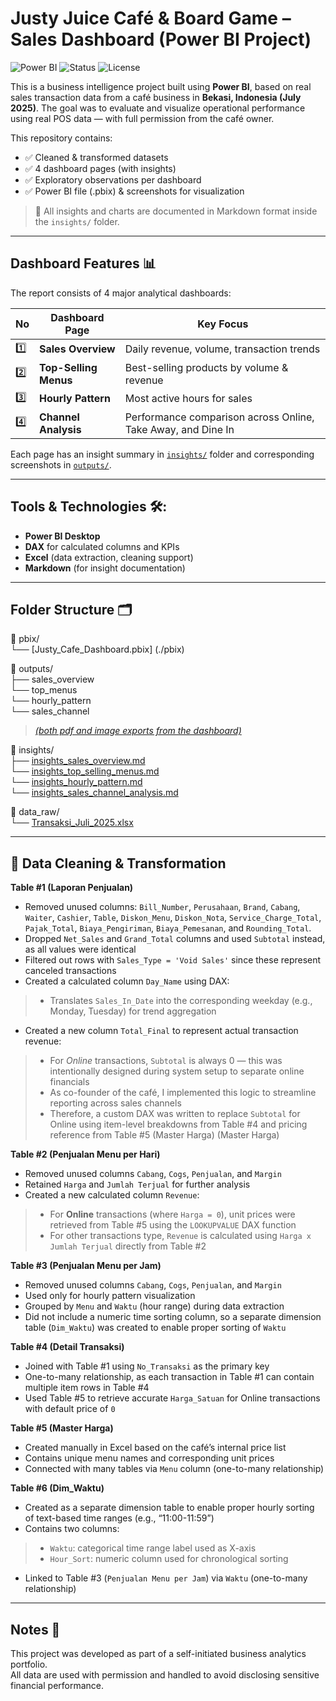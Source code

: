 # Justy Juice Café & Board Game – Sales Dashboard (Power BI Project)

![Power BI](https://img.shields.io/badge/tool-power%20bi-yellow?logo=powerbi&logoColor=white)
![Status](https://img.shields.io/badge/project-complete-brightgreen)
![License](https://img.shields.io/badge/license-private-lightgrey)

This is a business intelligence project built using **Power BI**, based on real sales transaction data from a café business in **Bekasi, Indonesia (July 2025)**.
The goal was to evaluate and visualize operational performance using real POS data — with full permission from the café owner.

This repository contains:
- ✅ Cleaned & transformed datasets
- ✅ 4 dashboard pages (with insights)
- ✅ Exploratory observations per dashboard
- ✅ Power BI file (.pbix) & screenshots for visualization

> 📂 All insights and charts are documented in Markdown format inside the `insights/` folder.

---

## Dashboard Features 📊

The report consists of 4 major analytical dashboards:

| No | Dashboard Page | Key Focus |
|----|----------------|-----------|
| 1️⃣ | **Sales Overview** | Daily revenue, volume, transaction trends |
| 2️⃣ | **Top-Selling Menus** | Best-selling products by volume & revenue |
| 3️⃣ | **Hourly Pattern** | Most active hours for sales |
| 4️⃣ | **Channel Analysis** | Performance comparison across Online, Take Away, and Dine In |

Each page has an insight summary in [`insights/`](./insights) folder and corresponding screenshots in [`outputs/`](./outputs).

---

## Tools & Technologies 🛠️:

- **Power BI Desktop**  
- **DAX** for calculated columns and KPIs  
- **Excel** (data extraction, cleaning support)  
- **Markdown** (for insight documentation)

---

## Folder Structure 🗂️

📁 pbix/
<br> └── [Justy_Cafe_Dashboard.pbix] (./pbix)

📁 outputs/
<br> ├── sales_overview
<br> └── top_menus
<br> └── hourly_pattern
<br> └── sales_channel
> [_(both pdf and image exports from the dashboard)_](https://github.com/namora-fernando/justy-sales-dashboard/tree/main/outputs)

📁 insights/
<br> ├── [insights_sales_overview.md](https://github.com/namora-fernando/justy-sales-dashboard/blob/main/insights/insights_sales_overview.md)
<br> └── [insights_top_selling_menus.md](https://github.com/namora-fernando/justy-sales-dashboard/blob/main/insights/insights_top_selling_menus.md)
<br> └── [insights_hourly_pattern.md](https://github.com/namora-fernando/justy-sales-dashboard/blob/main/insights/insights_hourly_pattern.md)
<br> └── [insights_sales_channel_analysis.md](https://github.com/namora-fernando/justy-sales-dashboard/blob/main/insights/insights_sales_channel_analysis.md)

📁 data_raw/
<br> └── [Transaksi_Juli_2025.xlsx](https://github.com/namora-fernando/justy-sales-dashboard/blob/main/data_raw/Transaksi_Juli_2025.xlsx)

---

## 🔄 Data Cleaning & Transformation

**Table #1 (Laporan Penjualan)**

-	Removed unused columns: `Bill_Number`, `Perusahaan`, `Brand`, `Cabang`, `Waiter`, `Cashier`, `Table`, `Diskon_Menu`, `Diskon_Nota`, `Service_Charge_Total`, `Pajak_Total`, `Biaya_Pengiriman`, `Biaya_Pemesanan`, and `Rounding_Total`.
-	Dropped `Net_Sales` and `Grand_Total` columns and used `Subtotal` instead, as all values were identical
-	Filtered out rows with `Sales_Type = 'Void Sales'` since these represent canceled transactions
-	Created a calculated column `Day_Name` using DAX:
> -	Translates `Sales_In_Date` into the corresponding weekday (e.g., Monday, Tuesday) for trend aggregation
-	Created a new column `Total_Final` to represent actual transaction revenue:
> -	For *Online* transactions, `Subtotal` is always 0 — this was intentionally designed during system setup to separate online financials
> -	As co-founder of the café, I implemented this logic to streamline reporting across sales channels
> -	Therefore, a custom DAX was written to replace `Subtotal` for Online using item-level breakdowns from Table #4 and pricing reference from Table #5 (Master Harga) (Master Harga)

**Table #2 (Penjualan Menu per Hari)**

-	Removed unused columns `Cabang`, `Cogs`, `Penjualan`, and `Margin`
-	Retained `Harga` and `Jumlah Terjual` for further analysis
-	Created a new calculated column `Revenue`:
> -	For **Online** transactions (where `Harga = 0`), unit prices were retrieved from Table #5 using the `LOOKUPVALUE` DAX function
> -	For other transactions type, `Revenue` is calculated using `Harga x Jumlah Terjual` directly from Table #2

**Table #3 (Penjualan Menu per Jam)**

-	Removed unused columns `Cabang`, `Cogs`, `Penjualan`, and `Margin`
-	Used only for hourly pattern visualization
-	Grouped by `Menu` and `Waktu` (hour range) during data extraction
-	Did not include a numeric time sorting column, so a separate dimension table (`Dim_Waktu`) was created to enable proper sorting of `Waktu`

**Table #4 (Detail Transaksi)**

-	Joined with Table #1 using `No_Transaksi` as the primary key
-	One-to-many relationship, as each transaction in Table #1 can contain multiple item rows in Table #4
-	Used Table #5 to retrieve accurate `Harga_Satuan` for Online transactions with default price of `0`

**Table #5 (Master Harga)**

-	Created manually in Excel based on the café’s internal price list
-	Contains unique menu names and corresponding unit prices
-	Connected with many tables via `Menu` column (one-to-many relationship)

**Table #6 (Dim_Waktu)**

-	Created as a separate dimension table to enable proper hourly sorting of text-based time ranges (e.g., “11:00-11:59”)
-	Contains two columns:
> -	`Waktu`: categorical time range label used as X-axis
> -	`Hour_Sort`: numeric column used for chronological sorting
-	Linked to Table #3 (`Penjualan Menu per Jam`) via `Waktu` (one-to-many relationship)

---

## Notes 📌

This project was developed as part of a self-initiated business analytics portfolio.  
All data are used with permission and handled to avoid disclosing sensitive financial performance.
